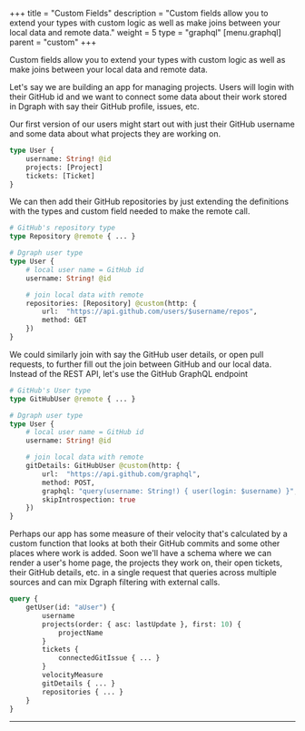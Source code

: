 +++
title = "Custom Fields"
description = "Custom fields allow you to extend your types with custom logic as well as make joins between your local data and remote data."
weight = 5
type = "graphql"
[menu.graphql]
    parent = "custom"
+++

Custom fields allow you to extend your types with custom logic as well as make joins between your local data and remote data.

Let's say we are building an app for managing projects.  Users will login with their GitHub id and we want to connect some data about their work stored in Dgraph with say their GitHub profile, issues, etc.

Our first version of our users might start out with just their GitHub username and some data about what projects they are working on.

```graphql
type User {
    username: String! @id 
    projects: [Project]
    tickets: [Ticket]
}
```

We can then add their GitHub repositories by just extending the definitions with the types and custom field needed to make the remote call.

```graphql
# GitHub's repository type
type Repository @remote { ... }

# Dgraph user type
type User {
    # local user name = GitHub id
    username: String! @id 

    # join local data with remote
    repositories: [Repository] @custom(http: {
        url:  "https://api.github.com/users/$username/repos",
        method: GET
    })
}
```

We could similarly join with say the GitHub user details, or open pull requests, to further fill out the join between GitHub and our local data.  Instead of the REST API, let's use the GitHub GraphQL endpoint


```graphql
# GitHub's User type
type GitHubUser @remote { ... }

# Dgraph user type
type User {
    # local user name = GitHub id
    username: String! @id 

    # join local data with remote
    gitDetails: GitHubUser @custom(http: {
        url:  "https://api.github.com/graphql",
        method: POST,
        graphql: "query(username: String!) { user(login: $username) }",
        skipIntrospection: true
    })
}
```

Perhaps our app has some measure of their velocity that's calculated by a custom function that looks at both their GitHub commits and some other places where work is added.  Soon we'll have a schema where we can render a user's home page, the projects they work on, their open tickets, their GitHub details, etc. in a single request that queries across multiple sources and can mix Dgraph filtering with external calls.

```graphql
query {
    getUser(id: "aUser") {
        username
        projects(order: { asc: lastUpdate }, first: 10) {
            projectName
        }
        tickets { 
            connectedGitIssue { ... }
        }
        velocityMeasure
        gitDetails { ... }
        repositories { ... }
    }
}
```

---
